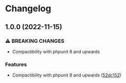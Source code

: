 # Changelog

## 1.0.0 (2022-11-15)


### ⚠ BREAKING CHANGES

* Compactibility with phpunit 8 and upwards

### Features

* Compactibility with phpunit 8 and upwards ([52dc152](https://www.github.com/live627/phpunit-garbage-collector/commit/52dc152703429db5534e4a43d526ab59718b85a3))
